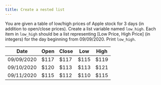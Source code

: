 ```yaml
---
title: Create a nested list
---
```


You are given a table of low/high prices of Apple stock for 3 days (in addition to open/close prices). Create a list variable named `low_high`. Each item in `low_high` should be a list representing [Low Price, High Price] (in integers) for the day beginning from 09/09/2020. Print `low_high`.

| Date       | Open  | Close | Low   | High  |
| ---------- | ----- | ----- | ----- | ----- |
| 09/09/2020 | \$117 | \$117 | \$115 | \$119 |
| 09/10/2020 | \$120 | \$113 | \$113 | \$121 |
| 09/11/2020 | \$115 | \$112 | \$110 | \$115 |
